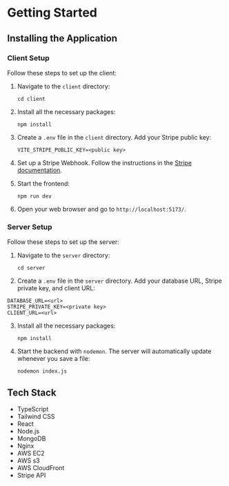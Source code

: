 # Getting Started

## Installing the Application

### Client Setup

Follow these steps to set up the client:

1. Navigate to the `client` directory:
   ```
   cd client
   ```
2. Install all the necessary packages:
   ```
   npm install
   ```
3. Create a `.env` file in the `client` directory. Add your Stripe public key:
   ```
   VITE_STRIPE_PUBLIC_KEY=<public key>
   ```
4. Set up a Stripe Webhook. Follow the instructions in the [Stripe documentation](https://docs.stripe.com/webhooks).

5. Start the frontend:
   ```
   npm run dev
   ```
6. Open your web browser and go to `http://localhost:5173/`.

### Server Setup

Follow these steps to set up the server:

1. Navigate to the `server` directory:
   ```
   cd server
   ```
2. Create a `.env` file in the `server` directory. Add your database URL, Stripe private key, and client URL:

```
DATABASE_URL=<url>
STRIPE_PRIVATE_KEY=<private key>
CLIENT_URL=<url>
```

3. Install all the necessary packages:
   ```
   npm install
   ```
4. Start the backend with `nodemon`. The server will automatically update whenever you save a file:
   ```
   nodemon index.js
   ```

## Tech Stack

- TypeScript
- Tailwind CSS
- React
- Node.js
- MongoDB
- Nginx
- AWS EC2
- AWS s3
- AWS CloudFront
- Stripe API
